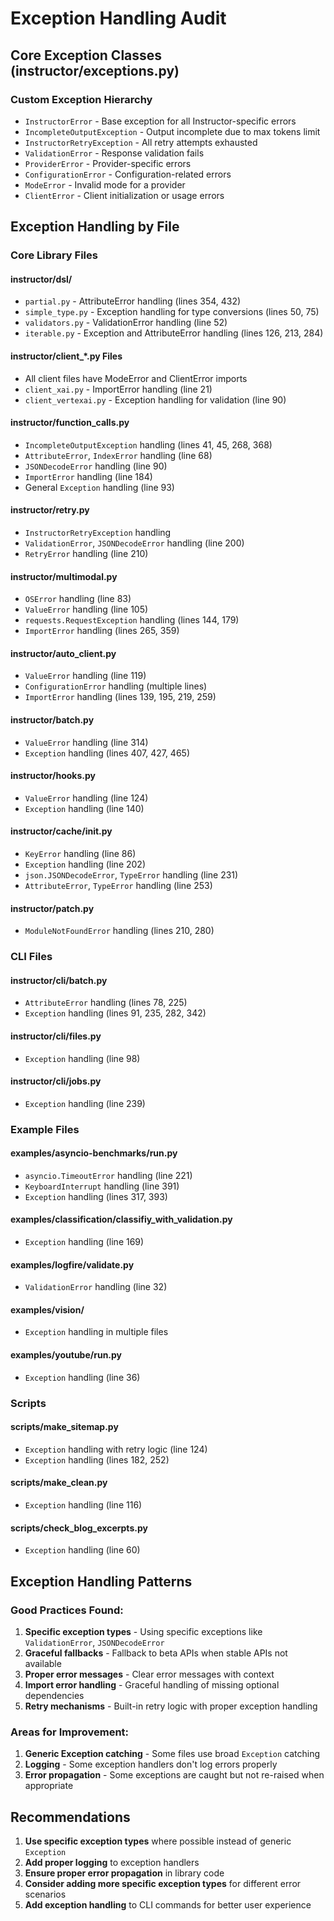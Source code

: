 # Exception Handling Audit

## Core Exception Classes (instructor/exceptions.py)

### Custom Exception Hierarchy
- `InstructorError` - Base exception for all Instructor-specific errors
- `IncompleteOutputException` - Output incomplete due to max tokens limit
- `InstructorRetryException` - All retry attempts exhausted
- `ValidationError` - Response validation fails
- `ProviderError` - Provider-specific errors
- `ConfigurationError` - Configuration-related errors
- `ModeError` - Invalid mode for a provider
- `ClientError` - Client initialization or usage errors

## Exception Handling by File

### Core Library Files

#### instructor/dsl/
- `partial.py` - AttributeError handling (lines 354, 432)
- `simple_type.py` - Exception handling for type conversions (lines 50, 75)
- `validators.py` - ValidationError handling (line 52)
- `iterable.py` - Exception and AttributeError handling (lines 126, 213, 284)

#### instructor/client_*.py Files
- All client files have ModeError and ClientError imports
- `client_xai.py` - ImportError handling (line 21)
- `client_vertexai.py` - Exception handling for validation (line 90)

#### instructor/function_calls.py
- `IncompleteOutputException` handling (lines 41, 45, 268, 368)
- `AttributeError`, `IndexError` handling (line 68)
- `JSONDecodeError` handling (line 90)
- `ImportError` handling (line 184)
- General `Exception` handling (line 93)

#### instructor/retry.py
- `InstructorRetryException` handling
- `ValidationError`, `JSONDecodeError` handling (line 200)
- `RetryError` handling (line 210)

#### instructor/multimodal.py
- `OSError` handling (line 83)
- `ValueError` handling (line 105)
- `requests.RequestException` handling (lines 144, 179)
- `ImportError` handling (lines 265, 359)

#### instructor/auto_client.py
- `ValueError` handling (line 119)
- `ConfigurationError` handling (multiple lines)
- `ImportError` handling (lines 139, 195, 219, 259)

#### instructor/batch.py
- `ValueError` handling (line 314)
- `Exception` handling (lines 407, 427, 465)

#### instructor/hooks.py
- `ValueError` handling (line 124)
- `Exception` handling (line 140)

#### instructor/cache/__init__.py
- `KeyError` handling (line 86)
- `Exception` handling (line 202)
- `json.JSONDecodeError`, `TypeError` handling (line 231)
- `AttributeError`, `TypeError` handling (line 253)

#### instructor/patch.py
- `ModuleNotFoundError` handling (lines 210, 280)

### CLI Files

#### instructor/cli/batch.py
- `AttributeError` handling (lines 78, 225)
- `Exception` handling (lines 91, 235, 282, 342)

#### instructor/cli/files.py
- `Exception` handling (line 98)

#### instructor/cli/jobs.py
- `Exception` handling (line 239)

### Example Files

#### examples/asyncio-benchmarks/run.py
- `asyncio.TimeoutError` handling (line 221)
- `KeyboardInterrupt` handling (line 391)
- `Exception` handling (lines 317, 393)

#### examples/classification/classifiy_with_validation.py
- `Exception` handling (line 169)

#### examples/logfire/validate.py
- `ValidationError` handling (line 32)

#### examples/vision/
- `Exception` handling in multiple files

#### examples/youtube/run.py
- `Exception` handling (line 36)

### Scripts

#### scripts/make_sitemap.py
- `Exception` handling with retry logic (line 124)
- `Exception` handling (lines 182, 252)

#### scripts/make_clean.py
- `Exception` handling (line 116)

#### scripts/check_blog_excerpts.py
- `Exception` handling (line 60)

## Exception Handling Patterns

### Good Practices Found:
1. **Specific exception types** - Using specific exceptions like `ValidationError`, `JSONDecodeError`
2. **Graceful fallbacks** - Fallback to beta APIs when stable APIs not available
3. **Proper error messages** - Clear error messages with context
4. **Import error handling** - Graceful handling of missing optional dependencies
5. **Retry mechanisms** - Built-in retry logic with proper exception handling

### Areas for Improvement:
1. **Generic Exception catching** - Some files use broad `Exception` catching
2. **Logging** - Some exception handlers don't log errors properly
3. **Error propagation** - Some exceptions are caught but not re-raised when appropriate

## Recommendations

1. **Use specific exception types** where possible instead of generic `Exception`
2. **Add proper logging** to exception handlers
3. **Ensure proper error propagation** in library code
4. **Consider adding more specific exception types** for different error scenarios
5. **Add exception handling** to CLI commands for better user experience
